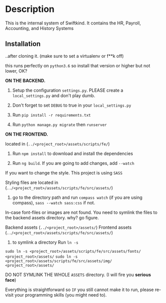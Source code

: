 # Description

This is the internal system of Swiftkind. It contains the HR, Payroll, Accounting, and History Systems

## Installation

..after cloning it. (make sure to set a virtualenv or f\*\*k off)

this runs perfectly on `python3.6` so install that version or higher but not lower, OK?

**ON THE BACKEND.**

1. Setup the configuration `settings.py`. PLEASE create a `local_settings.py` and don't play dumb.

2. Don't forget to set `DEBUG` to true in your `local_settings.py`

3. Run `pip install -r requirements.txt`

4. Run `python manage.py migrate` then `runserver`

**ON THE FRONTEND.**

located in (`../<project_root>/assets/scripts/fe/`)

1. Run `npm install` to download and install the dependencies

2. Run `ng build`. If you are going to add changes, add `--watch`


If you want to change the style. This project is using `SASS`

Styling files are located in (`../<project_root>/assets/scripts/fe/src/assets/`)

1. go to the directory path and run `compass watch` (if you are using compass), `sass --watch sass:css` if not.


In-case font-files or images are not found. You need to symlink the files to the backend assets directory. why? go figure.

Backend assets (`../<project_root>/assets/`)
Frontend assets (`../<project_root>/assets/scripts/fe/src/assets/`)

1. to symlink a directory Run `ln -s`

`sudo ln -s <project_root>/assets/scripts/fe/src/assets/fonts/ <project_root>/assets/`
`sudo ln -s <project_root>/assets/scripts/fe/src/assets/img/ <project_root>/assets/`

DO NOT SYMLINK THE WHOLE `ASSETS` directory. (I will fire you **serious face**)

Everything is straightforward so `IF` you still cannot make it to run, please re-visit your programming skills (you might need to).
